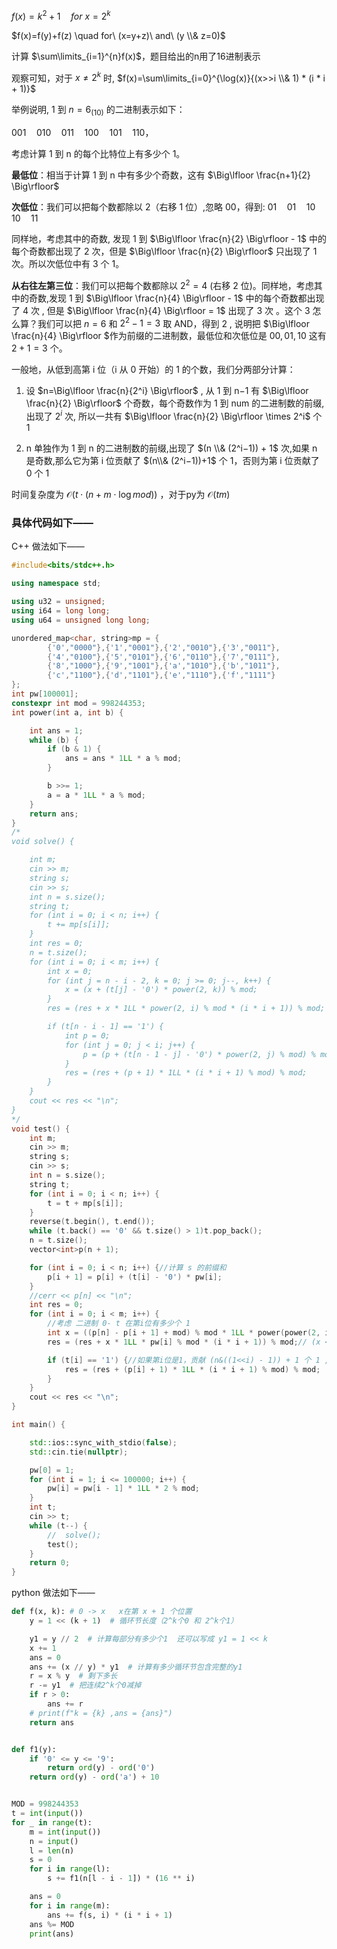 
$f(x)=k^2+1 \quad for\ x=2^k$

$f(x)=f(y)+f(z) \quad for\ (x=y+z)\ and\ (y \\& z=0)$

计算 $\sum\limits_{i=1}^{n}f(x)$，题目给出的n用了16进制表示

观察可知，对于 $x \not= 2^k$ 时, $f(x)=\sum\limits_{i=0}^{\log(x)}{(x>>i \\& 1) * (i * i + 1)}$

举例说明, $1$ 到 $n=6_{(10)}$ 的二进制表示如下：

$001\quad 010\quad 011\quad 100\quad 101\quad 110$，

考虑计算 1 到 n 的每个比特位上有多少个 1。

**最低位**：相当于计算 1 到 n 中有多少个奇数，这有 $\Big\lfloor \frac{n+1}{2} \Big\rfloor$

**次低位**：我们可以把每个数都除以 2（右移 1 位）,忽略 00，得到: $01\quad 01\quad 10\quad 10\quad 11$

​同样地，考虑其中的奇数, 发现 $1$ 到 $\Big\lfloor \frac{n}{2} \Big\rfloor - 1$ 中的每个奇数都出现了 2 次，但是 $\Big\lfloor \frac{n}{2} \Big\rfloor$ 只出现了 1 次。所以次低位中有 3 个 1。

**从右往左第三位**：我们可以把每个数都除以 $2^2=4$ (右移 2 位)。同样地，考虑其中的奇数,发现 1 到 $\Big\lfloor \frac{n}{4} \Big\rfloor - 1$ 中的每个奇数都出现了 4 次 , 但是 $\Big\lfloor \frac{n}{4} \Big\rfloor = 1$ 出现了 3 次
。这个 3 怎么算？我们可以把 $n = 6$ 和 $2^2-1=3$ 取 AND，得到 2 , 说明把 $\Big\lfloor \frac{n}{4} \Big\rfloor $作为前缀的二进制数，最低位和次低位是 $00,01,10$ 这有 $2+1=3$ 个。

一般地，从低到高第 i 位（i 从 0 开始）的 1 的个数，我们分两部分计算：

1. 设 $n=\Big\lfloor \frac{n}{2^i} \Big\rfloor$ , 从 1 到 n−1 有 $\Big\lfloor \frac{n}{2} \Big\rfloor$ 个奇数，每个奇数作为 1 到 num 的二进制数的前缀,出现了 $2^i$ 次,
所以一共有 $\Big\lfloor \frac{n}{2} \Big\rfloor \times 2^i$ 个 $1$

2. n 单独作为 1 到 n 的二进制数的前缀,出现了 $(n \\& (2^i−1)) + 1$ 次,如果 n 是奇数,那么它为第 i 位贡献了 $(n\\& (2^i−1))+1$ 个 1，否则为第 i 位贡献了 0 个 1

时间复杂度为 $\mathcal{O}(t\cdot(n+m\cdot \log mod))$ ，对于py为 $\mathcal{O}(tm)$
### 具体代码如下——

C++ 做法如下——

``` cpp []
#include<bits/stdc++.h>

using namespace std;

using u32 = unsigned;
using i64 = long long;
using u64 = unsigned long long;

unordered_map<char, string>mp = {
        {'0',"0000"},{'1',"0001"},{'2',"0010"},{'3',"0011"},
        {'4',"0100"},{'5',"0101"},{'6',"0110"},{'7',"0111"},
        {'8',"1000"},{'9',"1001"},{'a',"1010"},{'b',"1011"},
        {'c',"1100"},{'d',"1101"},{'e',"1110"},{'f',"1111"}
};
int pw[100001];
constexpr int mod = 998244353;
int power(int a, int b) {

    int ans = 1;
    while (b) {
        if (b & 1) {
            ans = ans * 1LL * a % mod;
        }

        b >>= 1;
        a = a * 1LL * a % mod;
    }
    return ans;
}
/*
void solve() {

    int m;
    cin >> m;
    string s;
    cin >> s;
    int n = s.size();
    string t;
    for (int i = 0; i < n; i++) {
        t += mp[s[i]];
    }
    int res = 0;
    n = t.size();
    for (int i = 0; i < m; i++) {
        int x = 0;
        for (int j = n - i - 2, k = 0; j >= 0; j--, k++) {
            x = (x + (t[j] - '0') * power(2, k)) % mod;
        }
        res = (res + x * 1LL * power(2, i) % mod * (i * i + 1)) % mod;

        if (t[n - i - 1] == '1') {
            int p = 0;
            for (int j = 0; j < i; j++) {
                p = (p + (t[n - 1 - j] - '0') * power(2, j) % mod) % mod;
            }
            res = (res + (p + 1) * 1LL * (i * i + 1) % mod) % mod;
        }
    }
    cout << res << "\n";
}
*/
void test() {
    int m;
    cin >> m;
    string s;
    cin >> s;
    int n = s.size();
    string t;
    for (int i = 0; i < n; i++) {
        t = t + mp[s[i]];
    }
    reverse(t.begin(), t.end());
    while (t.back() == '0' && t.size() > 1)t.pop_back();
    n = t.size();
    vector<int>p(n + 1);

    for (int i = 0; i < n; i++) {//计算 s 的前缀和
        p[i + 1] = p[i] + (t[i] - '0') * pw[i];
    }
    //cerr << p[n] << "\n";
    int res = 0;
    for (int i = 0; i < m; i++) {
        //考虑 二进制 0- t 在第i位有多少个 1
        int x = ((p[n] - p[i + 1] + mod) % mod * 1LL * power(power(2, i + 1), mod - 2)) % mod;// y = n>>i --> 则第i位有 (y>>1)<<i  合并之后 x = (n>>(i+1));
        res = (res + x * 1LL * pw[i] % mod * (i * i + 1)) % mod;// (x << i)

        if (t[i] == '1') {//如果第i位是1，贡献 (n&((1<<i) - 1)) + 1 个 1 ,相当于算n在二进制表示下后i个位的值,可以看solve函数里面的计算
            res = (res + (p[i] + 1) * 1LL * (i * i + 1) % mod) % mod;
        }
    }
    cout << res << "\n";
}

int main() {

    std::ios::sync_with_stdio(false);
    std::cin.tie(nullptr);

    pw[0] = 1;
    for (int i = 1; i <= 100000; i++) {
        pw[i] = pw[i - 1] * 1LL * 2 % mod;
    }
    int t;
    cin >> t;
    while (t--) {
        //  solve();
        test();
    }
    return 0;
}
```

python 做法如下——

``` python []
def f(x, k): # 0 -> x   x在第 x + 1 个位置
    y = 1 << (k + 1)  # 循环节长度（2^k个0 和 2^k个1）

    y1 = y // 2  # 计算每部分有多少个1  还可以写成 y1 = 1 << k
    x += 1
    ans = 0
    ans += (x // y) * y1  # 计算有多少循环节包含完整的y1
    r = x % y  # 剩下多长
    r -= y1  # 把连续2^k个0减掉
    if r > 0:
        ans += r
    # print(f"k = {k} ,ans = {ans}")
    return ans


def f1(y):
    if '0' <= y <= '9':
        return ord(y) - ord('0')
    return ord(y) - ord('a') + 10


MOD = 998244353
t = int(input())
for _ in range(t):
    m = int(input())
    n = input()
    l = len(n)
    s = 0
    for i in range(l):
        s += f1(n[l - i - 1]) * (16 ** i)

    ans = 0
    for i in range(m):
        ans += f(s, i) * (i * i + 1)
    ans %= MOD
    print(ans)

```
